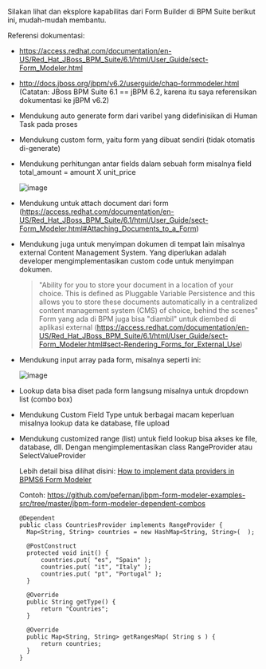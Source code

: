 Silakan lihat dan eksplore kapabilitas dari Form Builder di BPM Suite berikut ini, mudah-mudah membantu.

Referensi dokumentasi:

  - https://access.redhat.com/documentation/en-US/Red_Hat_JBoss_BPM_Suite/6.1/html/User_Guide/sect-Form_Modeler.html
  - http://docs.jboss.org/jbpm/v6.2/userguide/chap-formmodeler.html (Catatan: JBoss BPM Suite 6.1 == jBPM 6.2, karena itu saya referensikan dokumentasi ke jBPM v6.2)


- Mendukung auto generate form dari varibel yang didefinisikan di Human Task pada proses
- Mendukung custom form, yaitu form yang dibuat sendiri (tidak otomatis di-generate) 
- Mendukung perhitungan antar fields dalam sebuah form misalnya field total_amount = amount X unit_price

  ![image](https://cloud.githubusercontent.com/assets/3068071/9673798/546699d6-52d2-11e5-8695-655f4e26f6cc.png)

- Mendukung untuk attach document dari form (https://access.redhat.com/documentation/en-US/Red_Hat_JBoss_BPM_Suite/6.1/html/User_Guide/sect-Form_Modeler.html#Attaching_Documents_to_a_Form)
- Mendukung juga untuk menyimpan dokumen di tempat lain misalnya external Content Management System. Yang diperlukan adalah developer mengimplementasikan custom code untuk menyimpan dokumen.

  > "Ability for you to store your document in a location of your choice. This is defined as Pluggable Variable Persistence and this allows you to store these documents automatically in a centralized content management system (CMS) of choice, behind the scenes"
  > Form yang ada di BPM juga bisa "diambil" untuk diembed di aplikasi external
  > (https://access.redhat.com/documentation/en-US/Red_Hat_JBoss_BPM_Suite/6.1/html/User_Guide/sect-Form_Modeler.html#sect-Rendering_Forms_for_External_Use)

- Mendukung input array pada form, misalnya seperti ini:

  ![image](https://cloud.githubusercontent.com/assets/3068071/9673802/61a3c06a-52d2-11e5-8a73-c9b95a837ddc.png)

- Lookup data bisa diset pada form langsung misalnya untuk dropdown list (combo box) 
- Mendukung Custom Field Type untuk berbagai macam keperluan misalnya lookup data ke database, file upload
- Mendukung customized range (list) untuk field lookup bisa akses ke file, database, dll. Dengan mengimplementasikan class RangeProvider atau SelectValueProvider
  
  Lebih detail bisa dilihat disini: [How to implement data providers in BPMS6 Form Modeler](https://access.redhat.com/solutions/1487113)
  
  Contoh: https://github.com/pefernan/jbpm-form-modeler-examples-src/tree/master/jbpm-form-modeler-dependent-combos
  ```
  @Dependent
  public class CountriesProvider implements RangeProvider {
    Map<String, String> countries = new HashMap<String, String>(  );

    @PostConstruct
    protected void init() {
        countries.put( "es", "Spain" );
        countries.put( "it", "Italy" );
        countries.put( "pt", "Portugal" );
    }

    @Override
    public String getType() {
        return "Countries";
    }

    @Override
    public Map<String, String> getRangesMap( String s ) {
        return countries;
    }
  }
  ```
